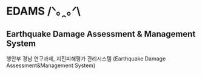 # EDAMS /ᐠ｡ꞈ｡ᐟ\
## Earthquake Damage Assessment & Management System
행안부 경남 연구과제, 지진피해평가 관리시스템 (Earthquake Damage Assessment&amp;Management System)
